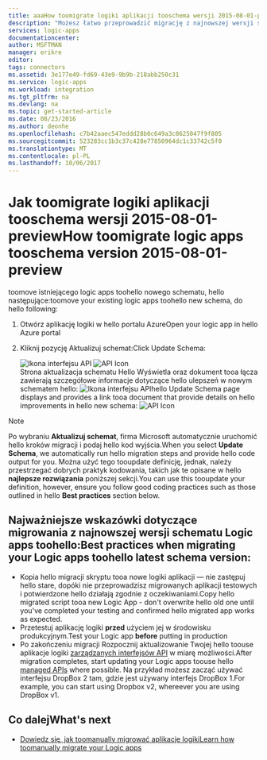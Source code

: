 ```yaml
---
title: aaaHow toomigrate logiki aplikacji tooschema wersji 2015-08-01-preview | Dokumentacja firmy Microsoft
description: "Możesz łatwo przeprowadzić migrację z najnowszej wersji schematu logic apps toohello. Wystarczy wykonać poniższe czynności."
services: logic-apps
documentationcenter: 
author: MSFTMAN
manager: erikre
editor: 
tags: connectors
ms.assetid: 3e177e49-fd69-43e9-9b9b-218abb250c31
ms.service: logic-apps
ms.workload: integration
ms.tgt_pltfrm: na
ms.devlang: na
ms.topic: get-started-article
ms.date: 08/23/2016
ms.author: deonhe
ms.openlocfilehash: c7b42aaec547eddd28b0c649a3c0625047f9f805
ms.sourcegitcommit: 523283cc1b3c37c428e77850964dc1c33742c5f0
ms.translationtype: MT
ms.contentlocale: pl-PL
ms.lasthandoff: 10/06/2017
---
```

# <a name="how-toomigrate-logic-apps-tooschema-version-2015-08-01-preview"></a><span data-ttu-id="a4c87-104">Jak toomigrate logiki aplikacji tooschema wersji 2015-08-01-preview</span><span class="sxs-lookup"><span data-stu-id="a4c87-104">How toomigrate logic apps tooschema version 2015-08-01-preview</span></span>
<span data-ttu-id="a4c87-105">toomove istniejącego logic apps toohello nowego schematu, hello następujące:</span><span class="sxs-lookup"><span data-stu-id="a4c87-105">toomove your existing logic apps toohello new schema, do hello following:</span></span>  

1. <span data-ttu-id="a4c87-106">Otwórz aplikację logiki w hello portalu Azure</span><span class="sxs-lookup"><span data-stu-id="a4c87-106">Open your logic app in hello Azure portal</span></span>  
2. <span data-ttu-id="a4c87-107">Kliknij pozycję Aktualizuj schemat:</span><span class="sxs-lookup"><span data-stu-id="a4c87-107">Click Update Schema:</span></span>
   
   <span data-ttu-id="a4c87-108">![Ikona interfejsu API][step1] </span><span class="sxs-lookup"><span data-stu-id="a4c87-108">![API Icon][step1] </span></span>  
   <span data-ttu-id="a4c87-109">Strona aktualizacja schematu Hello Wyświetla oraz dokument tooa łącza zawierają szczegółowe informacje dotyczące hello ulepszeń w nowym schematem hello: ![Ikona interfejsu API][step2]</span><span class="sxs-lookup"><span data-stu-id="a4c87-109">hello Update Schema page displays and provides a link tooa document that provide details on hello improvements in hello new schema: ![API Icon][step2]</span></span>

> [!NOTE]
> <span data-ttu-id="a4c87-110">Po wybraniu **Aktualizuj schemat**, firma Microsoft automatycznie uruchomić hello kroków migracji i podaj hello kod wyjścia.</span><span class="sxs-lookup"><span data-stu-id="a4c87-110">When you select **Update Schema**, we automatically run hello migration steps and provide hello code output for you.</span></span> <span data-ttu-id="a4c87-111">Można użyć tego tooupdate definicję, jednak, należy przestrzegać dobrych praktyk kodowania, takich jak te opisane w hello **najlepsze rozwiązania** poniższej sekcji.</span><span class="sxs-lookup"><span data-stu-id="a4c87-111">You can use this tooupdate your definition, however, ensure you follow good coding practices such as those outlined in hello **Best practices** section below.</span></span>
> 
> 

## <a name="best-practices-when-migrating-your-logic-apps-toohello-latest-schema-version"></a><span data-ttu-id="a4c87-112">Najważniejsze wskazówki dotyczące migrowania z najnowszej wersji schematu Logic apps toohello:</span><span class="sxs-lookup"><span data-stu-id="a4c87-112">Best practices when migrating your Logic apps toohello latest schema version:</span></span>
* <span data-ttu-id="a4c87-113">Kopia hello migracji skryptu tooa nowe logiki aplikacji — nie zastępuj hello stare, dopóki nie przeprowadzisz migrowanych aplikacji testowych i potwierdzone hello działają zgodnie z oczekiwaniami.</span><span class="sxs-lookup"><span data-stu-id="a4c87-113">Copy hello migrated script tooa new Logic App - don't overwrite hello old one until you've completed your testing and confirmed hello migrated app works as expected.</span></span>
* <span data-ttu-id="a4c87-114">Przetestuj aplikację logiki **przed** użyciem jej w środowisku produkcyjnym.</span><span class="sxs-lookup"><span data-stu-id="a4c87-114">Test your Logic app **before** putting in production</span></span>
* <span data-ttu-id="a4c87-115">Po zakończeniu migracji Rozpocznij aktualizowanie Twojej hello toouse aplikacje logiki [zarządzanych interfejsów API](apis-list.md) w miarę możliwości.</span><span class="sxs-lookup"><span data-stu-id="a4c87-115">After migration completes, start updating your Logic apps toouse hello [managed APIs](apis-list.md) where possible.</span></span> <span data-ttu-id="a4c87-116">Na przykład możesz zacząć używać interfejsu DropBox 2 tam, gdzie jest używany interfejs DropBox 1.</span><span class="sxs-lookup"><span data-stu-id="a4c87-116">For example, you can start using Dropbox v2, whereever you are using DropBox v1.</span></span>

## <a name="whats-next"></a><span data-ttu-id="a4c87-117">Co dalej</span><span class="sxs-lookup"><span data-stu-id="a4c87-117">What's next</span></span>
* [<span data-ttu-id="a4c87-118">Dowiedz się, jak toomanually migrować aplikacje logiki</span><span class="sxs-lookup"><span data-stu-id="a4c87-118">Learn how toomanually migrate your Logic apps</span></span>](../logic-apps/logic-apps-schema-2015-08-01.md)

<!--Icon references-->
[step1]: ./media/connectors-schema-migration/migrateschema1.png
[step2]: ./media/connectors-schema-migration/migrateschema2.png






